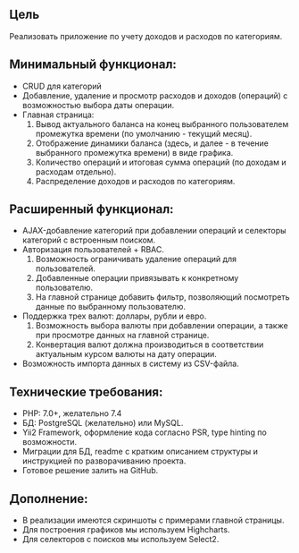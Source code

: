 Цель
----
Реализовать приложение по учету доходов и расходов по категориям.

Минимальный функционал:
---
- CRUD для категорий
- Добавление, удаление и просмотр расходов и доходов (операций) с возможностью выбора даты операции.
- Главная страница:
    1. Вывод актуального баланса на конец выбранного пользователем промежутка времени (по умолчанию - текущий месяц).
    2. Отображение динамики баланса (здесь, и далее - в течение выбранного промежутка времени) в виде графика.
    3. Количество операций и итоговая сумма операций (по доходам и расходам отдельно).
    4. Распределение доходов и расходов по категориям.

Расширенный функционал:
---
- AJAX-добавление категорий при добавлении операций и селекторы категорий с встроенным поиском.
- Авторизация пользователей + RBAC. 
    1. Возможность ограничивать удаление операций для пользователей.
    2. Добавленные операции привязывать к конкретному пользователю. 
    3. На главной странице добавить фильтр, позволяющий посмотреть данные по выбранному пользователю.
- Поддержка трех валют: доллары, рубли и евро. 
    1. Возможность выбора валюты при добавлении операции, а также при просмотре данных на главной странице. 
    2. Конвертация валют должна производиться в соответствии актуальным курсом валюты на дату операции.
- Возможность импорта данных в систему из CSV-файла.

Технические требования:
---
- PHP: 7.0+, желательно 7.4
- БД: PostgreSQL (желательно) или MySQL.
- Yii2 Framework, оформление кода согласно PSR, type hinting по возможности.
- Миграции для БД, readme с кратким описанием структуры и инструкцией по разворачиванию проекта.
- Готовое решение залить на GitHub.

Дополнение:
---
- В реализации имеются скриншоты с примерами главной страницы.
- Для построения графиков мы используем Highcharts.
- Для селекторов с поисков мы используем Select2.